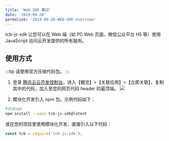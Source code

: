 ```yaml
---
title: 'Web SDK 概述'
date: '2019-09-28'
permalink: '2019-09-28-WEB-SDK-overview'
---
```


tcb-js-sdk 让您可以在 Web 端（如 PC Web 页面、微信公众平台 H5 等）使用 JavaScript 访问云开发提供的所有服务。

## 使用方式

:::tip
请使用官方压缩代码包。
:::

1. 登录 [腾讯云云开发控制台](https://console.cloud.tencent.com/tcb/overview)，进入【概览】>【关联应用】>【立即关联】，复制其中的代码，加入至您的网页代码 header 的最顶端。
   ![](https://main.qcloudimg.com/raw/bea180a555856b7d0609fef397178b05.png)

2. 模块化开发引入 npm 包。示例代码如下：

```bash
#安装npm
npm install --save tcb-js-sdk@latest
```

或在您的项目里使用模块化开发，直接引入以下代码：

```js
const tcb = require('tcb-js-sdk');
```
